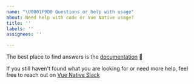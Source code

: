 ```yaml
---
name: "\U0001F9D0 Questions or help with usage"
about: Need help with code or Vue Native usage?
title: ''
labels: ''
assignees: ''

---
```


The best place to find answers is the [documentation](https://www.vue-native.io/docs/installation.html)  📖

If you still haven't found what you are looking for or need more help, feel free to reach out on [Vue Native Slack](http://slack.vue-native.io/)
